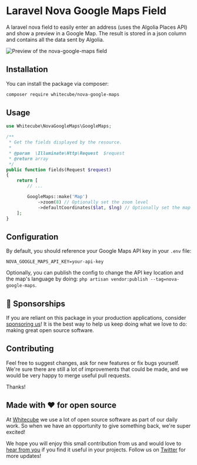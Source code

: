 # Laravel Nova Google Maps Field

A laravel nova field to easily enter an address (uses the Algolia Places API) and show a preview in a Google Map. The result is stored in a json column and contains all the data sent by Algolia.

![Preview of the nova-google-maps field](https://github.com/whitecube/nova-google-maps/raw/master/nova-google-maps-preview.png)

## Installation

You can install the package via composer:

```bash
composer require whitecube/nova-google-maps
```

## Usage

``` php
use Whitecube\NovaGoogleMaps\GoogleMaps;

/**
 * Get the fields displayed by the resource.
 *
 * @param  \Illuminate\Http\Request  $request
 * @return array
 */
public function fields(Request $request)
{
    return [
        // ...

        GoogleMaps::make('Map')
            ->zoom(8) // Optionally set the zoom level
            ->defaultCoordinates($lat, $lng) // Optionally set the map's default center point
    ];
}
```

## Configuration
By default, you should reference your Google Maps API key in your `.env` file:

```
NOVA_GOOGLE_MAPS_API_KEY=your-api-key
```

Optionally, you can publish the config to change the API key location and the map's language by doing: `php artisan vendor:publish --tag=nova-google-maps`.

## 💖 Sponsorships

If you are reliant on this package in your production applications, consider [sponsoring us](https://github.com/sponsors/whitecube)! It is the best way to help us keep doing what we love to do: making great open source software.

## Contributing

Feel free to suggest changes, ask for new features or fix bugs yourself. We're sure there are still a lot of improvements that could be made, and we would be very happy to merge useful pull requests.

Thanks!

## Made with ❤️ for open source

At [Whitecube](https://www.whitecube.be) we use a lot of open source software as part of our daily work.
So when we have an opportunity to give something back, we're super excited!

We hope you will enjoy this small contribution from us and would love to [hear from you](mailto:hello@whitecube.be) if you find it useful in your projects. Follow us on [Twitter](https://twitter.com/whitecube_be) for more updates!

